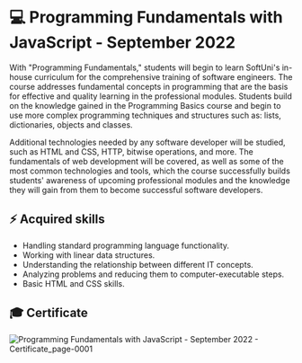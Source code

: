 # 💻 Programming Fundamentals with JavaScript - September 2022 

With "Programming Fundamentals," students will begin to learn SoftUni's in-house curriculum for the comprehensive training of software engineers. The course addresses fundamental concepts in programming that are the basis for effective and quality learning in the professional modules. Students build on the knowledge gained in the Programming Basics course and begin to use more complex programming techniques and structures such as: lists, dictionaries, objects and classes.

Additional technologies needed by any software developer will be studied, such as HTML and CSS, HTTP, bitwise operations, and more. The fundamentals of web development will be covered, as well as some of the most common technologies and tools, which the course successfully builds students' awareness of upcoming professional modules and the knowledge they will gain from them to become successful software developers.

## ⚡ Acquired skills 

  - Handling standard programming language functionality.
  - Working with linear data structures.
  - Understanding the relationship between different IT concepts.
  - Analyzing problems and reducing them to computer-executable steps.
  - Basic HTML and CSS skills.

## 🎓 Certificate

![Programming Fundamentals with JavaScript - September 2022 - Certificate_page-0001](https://github.com/RosenDobrev10/SoftUni/assets/104829819/7e5f9350-8d33-40f6-a41d-e542246ad6d2)

